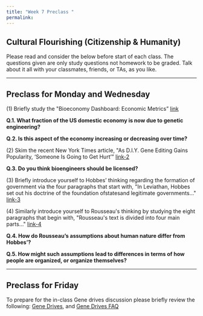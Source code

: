 ```yaml
---
title: "Week 7 Preclass "
permalink: 
---
```



## Cultural Flourishing (Citizenship & Humanity)

Please read and consider the below before start of each class.
The questions given are only study questions not homework to be graded.
Talk about it all with your classmates, friends, or TAs, as you like.

_______________________________________________________________________

## Preclass for Monday and Wednesday

(1) Briefly study the "Bioeconomy Dashboard: Economic Metrics” [link](http://www.bioeconomycapital.com/bioeconomy-dashboard/)

**Q.1. What fraction of the US domestic economy is now due to genetic engineering?** 

**Q.2. Is this aspect of the economy increasing or decreasing over time?**

(2) Skim the recent New York Times article, "As D.I.Y. Gene Editing Gains Popularity, ‘Someone Is Going to Get Hurt’”
[link-2](https://www.nytimes.com/2018/05/14/science/biohackers-gene-editing-virus.html)

**Q.3. Do you think bioengineers should be licensed?**

(3) Briefly introduce yourself to Hobbes’ thinking regarding the formation of government via the four 
paragraphs that start with, "In Leviathan, Hobbes set out his 
doctrine of the foundation ofstatesand legitimate governments..." [link-3](https://en.wikipedia.org/wiki/Thomas_Hobbes#Leviathan)

(4) Similarly introduce yourself to Rousseau's thinking by studying the eight paragraphs that begin with, 
"Rousseau's text is divided into four main parts..." [link-4](https://en.wikipedia.org/wiki/Discourse_on_Inequality#Argument)

**Q.4. How do Rousseau’s assumptions about human nature differ from Hobbes’?** 

**Q.5. How might such assumptions lead to differences in terms of how people are organized, or organize themselves?**

_______________________________________________________________________

## Preclass for Friday

To prepare for the in-class Gene drives discussion please briefly review the following: 
[Gene Drives](https://wyss.harvard.edu/media-post/crispr-cas9-gene-drives/), and
[Gene Drives FAQ](https://wyss.harvard.edu/faqs-gene-drives/)
